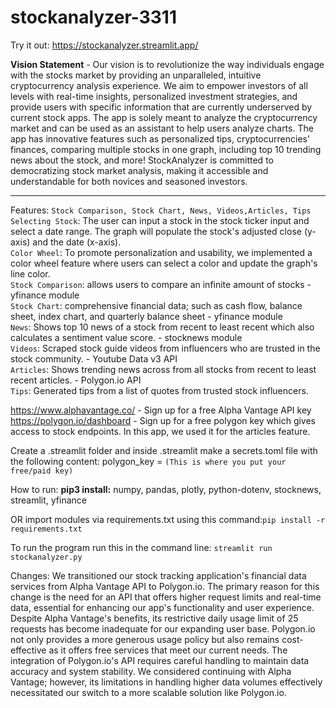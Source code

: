 # stockanalyzer-3311
Try it out: https://stockanalyzer.streamlit.app/

**Vision Statement** - 
Our vision is to revolutionize the way individuals engage with the stocks market by providing an unparalleled, intuitive cryptocurrency analysis experience. We aim to empower investors of all levels with real-time insights, personalized investment strategies, and provide users with specific information that are currently underserved by current stock apps. The app is solely meant to analyze the cryptocurrency market and can be used as an assistant to help users analyze charts. The app has innovative features such as personalized tips, cryptocurrencies’ finances, comparing multiple stocks in one graph, including top 10 trending news about the stock, and more! StockAnalyzer is committed to democratizing stock market analysis, making it accessible and understandable for both novices and seasoned investors.

--------------------------------------------------------------------------------------------------------------------------------------------------------------------------------
Features: `Stock Comparison, Stock Chart, News, Videos,Articles, Tips` <br/>
`Selecting Stock`: The user can input a stock in the stock ticker input and select a date range. The graph will populate the stock's adjusted close (y-axis) and the date (x-axis). </br>
`Color Wheel`: To promote personalization and usability, we implemented a color wheel feature where users can select a color and update the graph's line color. </br>
`Stock Comparison`: allows users to compare an infinite amount of stocks - yfinance module <br/>
`Stock Chart`: comprehensive financial data; such as cash flow, balance sheet, index chart, and quarterly balance sheet - yfinance module <br/>
`News`: Shows top 10 news of a stock from recent to least recent which also calculates a sentiment value score. - stocknews module <br/>
`Videos`: Scraped stock guide videos from influencers who are trusted in the stock community. - Youtube Data v3 API <br/>
`Articles`: Shows trending news across from all stocks from recent to least recent articles. - Polygon.io API <br/>
`Tips`: Generated tips from a list of quotes from trusted stock influencers.

https://www.alphavantage.co/ - Sign up for a free Alpha Vantage API key <br/>
https://polygon.io/dashboard - Sign up for a free polygon key which gives access to stock endpoints. In this app, we used it for the articles feature.

Create a .streamlit folder and inside .streamlit make a secrets.toml file with the following content:
polygon_key = ``(This is where you put your free/paid key)``

How to run:
**pip3 install:**
numpy,
pandas,
plotly,
python-dotenv,
stocknews,
streamlit,
yfinance

OR import modules via requirements.txt using this command:``pip install -r requirements.txt``

To run the program run this in the command line:
``streamlit run stockanalyzer.py``


Changes:
We transitioned our stock tracking application's financial data services from Alpha Vantage API to Polygon.io. The primary reason for this change is the need for an API that offers higher request limits and real-time data, essential for enhancing our app's functionality and user experience. Despite Alpha Vantage's benefits, its restrictive daily usage limit of 25 requests has become inadequate for our expanding user base. Polygon.io not only provides a more generous usage policy but also remains cost-effective as it offers free services that meet our current needs. The integration of Polygon.io's API requires careful handling to maintain data accuracy and system stability. We considered continuing with Alpha Vantage; however, its limitations in handling higher data volumes effectively necessitated our switch to a more scalable solution like Polygon.io.
